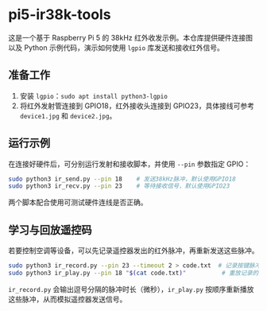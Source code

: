 # pi5-ir38k-tools

这是一个基于 Raspberry Pi 5 的 38kHz 红外收发示例。本仓库提供硬件连接图以及 Python 示例代码，演示如何使用 `lgpio` 库发送和接收红外信号。

## 准备工作

1. 安装 `lgpio`：`sudo apt install python3-lgpio`
2. 将红外发射管连接到 GPIO18，红外接收头连接到 GPIO23，具体接线可参考 `device1.jpg` 和 `device2.jpg`。

## 运行示例

在连接好硬件后，可分别运行发射和接收脚本，并使用 `--pin` 参数指定 GPIO：

```bash
sudo python3 ir_send.py --pin 18    # 发送38kHz脉冲，默认使用GPIO18
sudo python3 ir_recv.py --pin 23    # 等待接收信号，默认使用GPIO23
```

两个脚本配合使用可测试硬件连线是否正确。


## 学习与回放遥控码

若要控制空调等设备，可以先记录遥控器发出的红外脉冲，再重新发送这些脉冲。

```bash
sudo python3 ir_record.py --pin 23 --timeout 2 > code.txt  # 记录按键脉冲
sudo python3 ir_play.py --pin 18 "$(cat code.txt)"          # 重放记录的脉冲
```

`ir_record.py` 会输出逗号分隔的脉冲时长（微秒），`ir_play.py` 按顺序重新播放这些脉冲，从而模拟遥控器发送信号。
